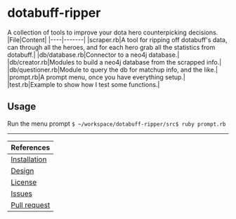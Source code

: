 dotabuff-ripper
===============

A collection of tools to improve your dota hero counterpicking decisions.
|File|Content|
|----|-------|
|scraper.rb|A tool for ripping off dotabuff's data, can through all the heroes, and for each hero grab all the statistics from dotabuff.|
|db/database.rb|Connector to a neo4j database.|
|db/creator.rb|Modules to build a neo4j database from the scrapped info.|
|db/questioner.rb|Module to query the db for matchup info, and the like.|
|prompt.rb|A prompt menu, once you have everything setup.|
|test.rb|Example to show how I test some functions.|


Usage
-----
Run the menu prompt `$ ~/workspace/dotabuff-ripper/src$ ruby prompt.rb`


- - - - 
|**References**|
|--------------|
|[Installation](docs/INSTALLATION.md)|
|[Design](docs/DESIGN.md)|
|[License](docs/LICENSE.md)|
|[Issues](https://github.com/sunapi386/dotabuff-ripper/issues)|
|[Pull request](https://github.com/sunapi386/dotabuff-ripper/pulls)|
